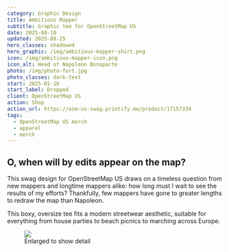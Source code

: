 ```yaml
---
category: Graphic Design
title: Ambitious Mapper
subtitle: Graphic tee for OpenStreetMap US
date: 2025-08-10
updated: 2025-08-25
hero_classes: shadowed
hero_graphic: /img/ambitious-mapper-shirt.png
icon: /img/ambitious-mapper-icon.png
icon_alt: Head of Napoleon Bonaparte
photo: /img/photo-fort.jpg
photo_classes: dark-text
start: 2025-01-16
start_label: Dropped
client: OpenStreetMap US
action: Shop
action_url: https://osm-us-swag.printify.me/product/17157334
tags:
  - OpenStreetMap US merch
  - apparel
  - merch
---
```

## O, when will by edits appear on the map?

This swag design for OpenStreetMap US draws on a timeless question from new mappers and longtime mappers alike: how long must I wait to see the results of my efforts? Thankfully, few mappers have gone to greater lengths to redraw the map than Napoleon.

This boxy, oversize tee fits a modern streetwear aesthetic, suitable for everything from house parties to beach picnics to marching across Europe.

<figure>
  <img src="/img/ambitious-mapper-detail.jpg"/>
  <figcaption>Enlarged to show detail</figcaption>
</figure>